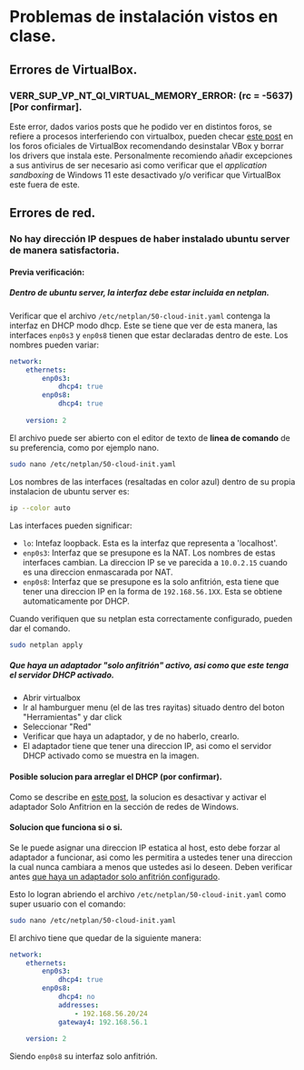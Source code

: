 # Problemas de instalación vistos en clase.

## Errores de VirtualBox.
### VERR_SUP_VP_NT_QI_VIRTUAL_MEMORY_ERROR: (rc = -5637) [Por confirmar].
Este error, dados varios posts que he podido ver en distintos foros, se refiere a procesos interferiendo con virtualbox, pueden checar [este post](https://forums.virtualbox.org/viewtopic.php?t=110746) en los foros oficiales de VirtualBox recomendando desinstalar VBox y borrar los drivers que instala este.
Personalmente recomiendo añadir excepciones a sus antivirus de ser necesario asi como verificar que el _application sandboxing_ de Windows 11 este desactivado y/o verificar que VirtualBox este fuera de este.

## Errores de red.
### No hay dirección IP despues de haber instalado ubuntu server de manera satisfactoria.

#### Previa verificación:

##### Dentro de ubuntu server, la interfaz debe estar incluida en netplan.
Verificar que el archivo `/etc/netplan/50-cloud-init.yaml` contenga la interfaz en DHCP modo dhcp. Este se tiene que ver de esta manera, las interfaces `enp0s3` y `enp0s8` tienen que estar declaradas dentro de este. Los nombres pueden variar:
```yaml
network:
    ethernets:
        enp0s3:
            dhcp4: true
        enp0s8:
            dhcp4: true
            
    version: 2
```

El archivo puede ser abierto con el editor de texto de **linea de comando** de su preferencia, como por ejemplo nano.
```sh
sudo nano /etc/netplan/50-cloud-init.yaml
```

Los nombres de las interfaces (resaltadas en color azul) dentro de su propia instalacion de ubuntu server es:
```sh
ip --color auto
```
Las interfaces pueden significar:
- `lo`: Intefaz loopback. Esta es la interfaz que representa a 'localhost'.
- `enp0s3`: Interfaz que se presupone es la NAT. Los nombres de estas interfaces cambian. La direccion IP se ve parecida a `10.0.2.15` cuando es una direccion enmascarada por NAT.
- `enp0s8`: Interfaz que se presupone es la solo anfitrión, esta tiene que tener una direccion IP en la forma de `192.168.56.1XX`. Esta se obtiene automaticamente por DHCP.

Cuando verifiquen que su netplan esta correctamente configurado, pueden dar el comando.
```sh
sudo netplan apply
```

##### Que haya un adaptador "solo anfitrión" activo, asi como que este tenga el servidor DHCP activado.
- Abrir virtualbox
- Ir al hamburguer menu (el de las tres rayitas) situado dentro del boton "Herramientas" y dar click
- Seleccionar "Red"
- Verificar que haya un adaptador, y de no haberlo, crearlo.
- El adaptador tiene que tener una direccion IP, asi como el servidor DHCP activado como se muestra en la imagen.


#### Posible solucion para arreglar el DHCP (por confirmar).
Como se describe en [este post](https://forums.virtualbox.org/viewtopic.php?t=93035), la solucion es desactivar y activar el adaptador Solo Anfitrion en la sección de redes de Windows.

#### Solucion que funciona si o si.
Se le puede asignar una direccion IP estatica al host, esto debe forzar al adaptador a funcionar, asi como les permitira a ustedes tener una direccion la cual nunca cambiara a menos que ustedes asi lo deseen. Deben verificar antes [que haya un adaptador solo anfitrión configurado](#que-haya-un-adaptador-"solo-anfitrión"-activo,-asi-como-que-este-tenga-el-servidor-dhcp-activado.).

Esto lo logran abriendo el archivo `/etc/netplan/50-cloud-init.yaml` como super usuario con el comando:

```sh
sudo nano /etc/netplan/50-cloud-init.yaml
```

El archivo tiene que quedar de la siguiente manera:

```yaml
network:
    ethernets:
        enp0s3:
            dhcp4: true
        enp0s8:
            dhcp4: no
            addresses:
                - 192.168.56.20/24
            gateway4: 192.168.56.1
            
    version: 2
```

Siendo `enp0s8` su interfaz solo anfitrión.
